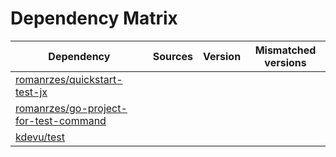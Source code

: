 # Dependency Matrix

Dependency | Sources | Version | Mismatched versions
---------- | ------- | ------- | -------------------
[romanrzes/quickstart-test-jx](https://github.com/romanrzes/quickstart-test-jx.git) |  | []() | 
[romanrzes/go-project-for-test-command](https://github.com/romanrzes/go-project-for-test-command.git) |  | []() | 
[kdevu/test](https://github.com/kdevu/test.git) |  | []() | 

